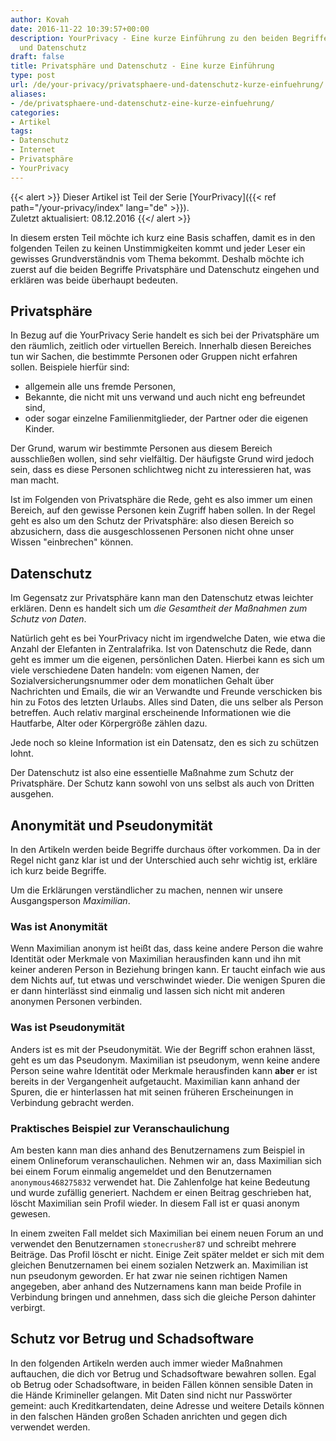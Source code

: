 ```yaml
---
author: Kovah
date: 2016-11-22 10:39:57+00:00
description: YourPrivacy - Eine kurze Einführung zu den beiden Begriffen Privatsphäre
  und Datenschutz
draft: false
title: Privatsphäre und Datenschutz - Eine kurze Einführung
type: post
url: /de/your-privacy/privatsphaere-und-datenschutz-kurze-einfuehrung/
aliases:
- /de/privatsphaere-und-datenschutz-eine-kurze-einfuehrung/
categories:
- Artikel
tags:
- Datenschutz
- Internet
- Privatsphäre
- YourPrivacy
---
```


{{< alert >}}
Dieser Artikel ist Teil der Serie [YourPrivacy]({{< ref path="/your-privacy/index" lang="de" >}}).  
Zuletzt aktualisiert: 08.12.2016
{{</ alert >}}


In diesem ersten Teil möchte ich kurz eine Basis schaffen, damit es in den folgenden Teilen zu keinen Unstimmigkeiten kommt und jeder Leser ein gewisses Grundverständnis vom Thema bekommt. Deshalb möchte ich zuerst auf die beiden Begriffe Privatsphäre und Datenschutz eingehen und erklären was beide überhaupt bedeuten.


## Privatsphäre

In Bezug auf die YourPrivacy Serie handelt es sich bei der Privatsphäre um den räumlich, zeitlich oder virtuellen Bereich. Innerhalb diesen Bereiches tun wir Sachen, die bestimmte Personen oder Gruppen nicht erfahren sollen. Beispiele hierfür sind:

* allgemein alle uns fremde Personen,
* Bekannte, die nicht mit uns verwand und auch nicht eng befreundet sind,
* oder sogar einzelne Familienmitglieder, der Partner oder die eigenen Kinder.

Der Grund, warum wir bestimmte Personen aus diesem Bereich ausschließen wollen, sind sehr vielfältig. Der häufigste Grund wird jedoch sein, dass es diese Personen schlichtweg nicht zu interessieren hat, was man macht.

Ist im Folgenden von Privatsphäre die Rede, geht es also immer um einen Bereich, auf den gewisse Personen kein Zugriff haben sollen. In der Regel geht es also um den Schutz der Privatsphäre: also diesen Bereich so abzusichern, dass die ausgeschlossenen Personen nicht ohne unser Wissen "einbrechen" können.


## Datenschutz

Im Gegensatz zur Privatsphäre kann man den Datenschutz etwas leichter erklären. Denn es handelt sich um _die Gesamtheit der Maßnahmen zum Schutz von Daten_.

Natürlich geht es bei YourPrivacy nicht im irgendwelche Daten, wie etwa die Anzahl der Elefanten in Zentralafrika. Ist von Datenschutz die Rede, dann geht es immer um die eigenen, persönlichen Daten. Hierbei kann es sich um viele verschiedene Daten handeln: vom eigenen Namen, der Sozialversicherungsnummer oder dem monatlichen Gehalt über Nachrichten und Emails, die wir an Verwandte und Freunde verschicken bis hin zu Fotos des letzten Urlaubs. Alles sind Daten, die uns selber als Person betreffen. Auch relativ marginal erscheinende Informationen wie die Hautfarbe, Alter oder Körpergröße zählen dazu.

Jede noch so kleine Information ist ein Datensatz, den es sich zu schützen lohnt.

Der Datenschutz ist also eine essentielle Maßnahme zum Schutz der Privatsphäre. Der Schutz kann sowohl von uns selbst als auch von Dritten ausgehen.


## Anonymität und Pseudonymität

In den Artikeln werden beide Begriffe durchaus öfter vorkommen. Da in der Regel nicht ganz klar ist und der Unterschied auch sehr wichtig ist, erkläre ich kurz beide Begriffe.

Um die Erklärungen verständlicher zu machen, nennen wir unsere Ausgangsperson _Maximilian_.


### Was ist Anonymität

Wenn Maximilian anonym ist heißt das, dass keine andere Person die wahre Identität oder Merkmale von Maximilian herausfinden kann und ihn mit keiner anderen Person in Beziehung bringen kann. Er taucht einfach wie aus dem Nichts auf, tut etwas und verschwindet wieder. Die wenigen Spuren die er dann hinterlässt sind einmalig und lassen sich nicht mit anderen anonymen Personen verbinden.


### Was ist Pseudonymität

Anders ist es mit der Pseudonymität. Wie der Begriff schon erahnen lässt, geht es um das Pseudonym. Maximilian ist pseudonym, wenn keine andere Person seine wahre Identität oder Merkmale herausfinden kann **aber** er ist bereits in der Vergangenheit aufgetaucht. Maximilian kann anhand der Spuren, die er hinterlassen hat mit seinen früheren Erscheinungen in Verbindung gebracht werden.


### Praktisches Beispiel zur Veranschaulichung

Am besten kann man dies anhand des Benutzernamens zum Beispiel in einem Onlineforum veranschaulichen. Nehmen wir an, dass Maximilian sich bei einem Forum einmalig angemeldet und den Benutzernamen `anonymous468275832` verwendet hat. Die Zahlenfolge hat keine Bedeutung und wurde zufällig generiert. Nachdem er einen Beitrag geschrieben hat, löscht Maximilian sein Profil wieder. In diesem Fall ist er quasi anonym gewesen.

In einem zweiten Fall meldet sich Maximilian bei einem neuen Forum an und verwendet den Benutzernamen `stonecrusher87` und schreibt mehrere Beiträge. Das Profil löscht er nicht. Einige Zeit später meldet er sich mit dem gleichen Benutzernamen bei einem sozialen Netzwerk an. Maximilian ist nun pseudonym geworden. Er hat zwar nie seinen richtigen Namen angegeben, aber anhand des Nutzernamens kann man beide Profile in Verbindung bringen und annehmen, dass sich die gleiche Person dahinter verbirgt.


## Schutz vor Betrug und Schadsoftware

In den folgenden Artikeln werden auch immer wieder Maßnahmen auftauchen, die dich vor Betrug und Schadsoftware bewahren sollen. Egal ob Betrug oder Schadsoftware, in beiden Fällen können sensible Daten in die Hände Krimineller gelangen. Mit Daten sind nicht nur Passwörter gemeint: auch Kreditkartendaten, deine Adresse und weitere Details können in den falschen Händen großen Schaden anrichten und gegen dich verwendet werden.
